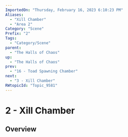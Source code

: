 ```yaml
---
ImportedOn: "Thursday, February 16, 2023 6:10:23 PM"
Aliases:
  - "Xill Chamber"
  - "Area 2"
Category: "Scene"
Prefix: "2"
Tags:
  - "Category/Scene"
parent:
  - "The Halls of Chaos"
up:
  - "The Halls of Chaos"
prev:
  - "16 - Toad Spawning Chamber"
next:
  - "3 - Xill Chamber"
RWtopicId: "Topic_9581"
---
```

# 2 - Xill Chamber
## Overview
